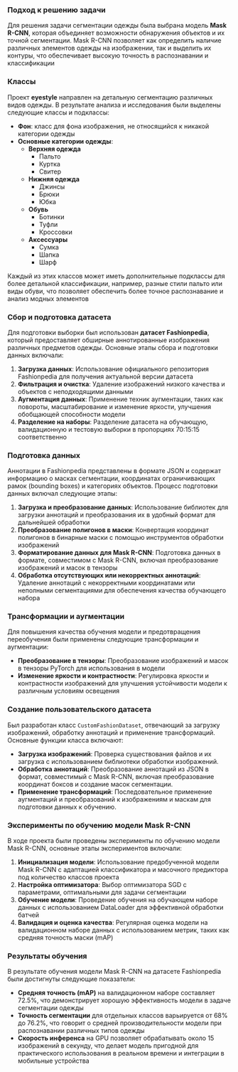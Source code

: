 ### Подход к решению задачи

Для решения задачи сегментации одежды была выбрана модель **Mask R-CNN**, которая объединяет возможности обнаружения объектов и их точной сегментации. Mask R-CNN позволяет как определить наличие различных элементов одежды на изображении, так и выделить их контуры, что обеспечивает высокую точность в распознавании и классификации

### Классы

Проект **eyestyle** направлен на детальную сегментацию различных видов одежды. В результате анализа и исследования были выделены следующие классы и подклассы:

- **Фон**: класс для фона изображения, не относящийся к никакой категории одежды
- **Основные категории одежды**:
  - **Верхняя одежда**
    - Пальто
    - Куртка
    - Свитер
  - **Нижняя одежда**
    - Джинсы
    - Брюки
    - Юбка
  - **Обувь**
    - Ботинки
    - Туфли
    - Кроссовки
  - **Аксессуары**
    - Сумка
    - Шапка
    - Шарф

Каждый из этих классов может иметь дополнительные подклассы для более детальной классификации, например, разные стили пальто или виды обуви, что позволяет обеспечить более точное распознавание и анализ модных элементов

### Сбор и подготовка датасета

Для подготовки выборки был использован **датасет Fashionpedia**, который предоставляет обширные аннотированные изображения различных предметов одежды. Основные этапы сбора и подготовки данных включали:

1. **Загрузка данных**: Использование официального репозитория Fashionpedia для получения актуальной версии датасета
2. **Фильтрация и очистка**: Удаление изображений низкого качества и объектов с неподходящими данными
3. **Аугментация данных**: Применение техник аугментации, таких как повороты, масштабирование и изменение яркости, улучшения обобщающей способности модели
4. **Разделение на наборы**: Разделение датасета на обучающую, валидационную и тестовую выборки в пропорциях 70:15:15 соответственно

### Подготовка данных

Аннотации в Fashionpedia представлены в формате JSON и содержат информацию о масках сегментации, координатах ограничивающих рамок (bounding boxes) и категориях объектов. Процесс подготовки данных включал следующие этапы:

1. **Загрузка и преобразование данных**: Использование библиотек для загрузки аннотаций и преобразования их в удобный формат для дальнейшей обработки
2. **Преобразование полигонов в маски**: Конвертация координат полигонов в бинарные маски с помощью инструментов обработки изображений
3. **Форматирование данных для Mask R-CNN**: Подготовка данных в формате, совместимом с Mask R-CNN, включая преобразование изображений и масок в тензоры
4. **Обработка отсутствующих или некорректных аннотаций**: Удаление аннотаций с некорректными координатами или неполными сегментациями для обеспечения качества обучающего набора

### Трансформации и аугментации

Для повышения качества обучения модели и предотвращения переобучения были применены следующие трансформации и аугментации:

- **Преобразование в тензоры**: Преобразование изображений и масок в тензоры PyTorch для использования в модели
- **Изменение яркости и контрастности**: Регулировка яркости и контрастности изображений для улучшения устойчивости модели к различным условиям освещения

### Создание пользовательского датасета

Был разработан класс `CustomFashionDataset`, отвечающий за загрузку изображений, обработку аннотаций и применение трансформаций. Основные функции класса включают:

- **Загрузка изображений**: Проверка существования файлов и их загрузка с использованием библиотеки обработки изображений.
- **Обработка аннотаций**: Преобразование аннотаций из JSON в формат, совместимый с Mask R-CNN, включая преобразование координат боксов и создание масок сегментации.
- **Применение трансформаций**: Последовательное применение аугментаций и преобразований к изображениям и маскам для подготовки данных к обучению.

### Эксперименты по обучению модели Mask R-CNN

В ходе проекта были проведены эксперименты по обучению модели Mask R-CNN, основные этапы экспериментов включали:

1. **Инициализация модели**: Использование предобученной модели Mask R-CNN с адаптацией классификатора и масочного предиктора под количество классов проекта
2. **Настройка оптимизатора**: Выбор оптимизатора SGD с параметрами, оптимальными для задачи сегментации
3. **Обучение модели**: Проведение обучения на обучающем наборе данных с использованием DataLoader для эффективной обработки батчей
4. **Валидация и оценка качества**: Регулярная оценка модели на валидационном наборе данных с использованием метрик, таких как средняя точность маски (mAP)

### Результаты обучения

В результате обучения модели Mask R-CNN на датасете Fashionpedia были достигнуты следующие показатели:

- **Средняя точность (mAP)** на валидационном наборе составляет 72.5%, что демонстрирует хорошую эффективность модели в задаче сегментации одежды
- **Точность сегментации** для отдельных классов варьируется от 68% до 76.2%, что говорит о средней производительности модели при распознавании различных типов одежды
- **Скорость инференса** на GPU позволяет обрабатывать около 15 изображений в секунду, что делает модель пригодной для практического использования в реальном времени и интеграции в мобильные устройства
